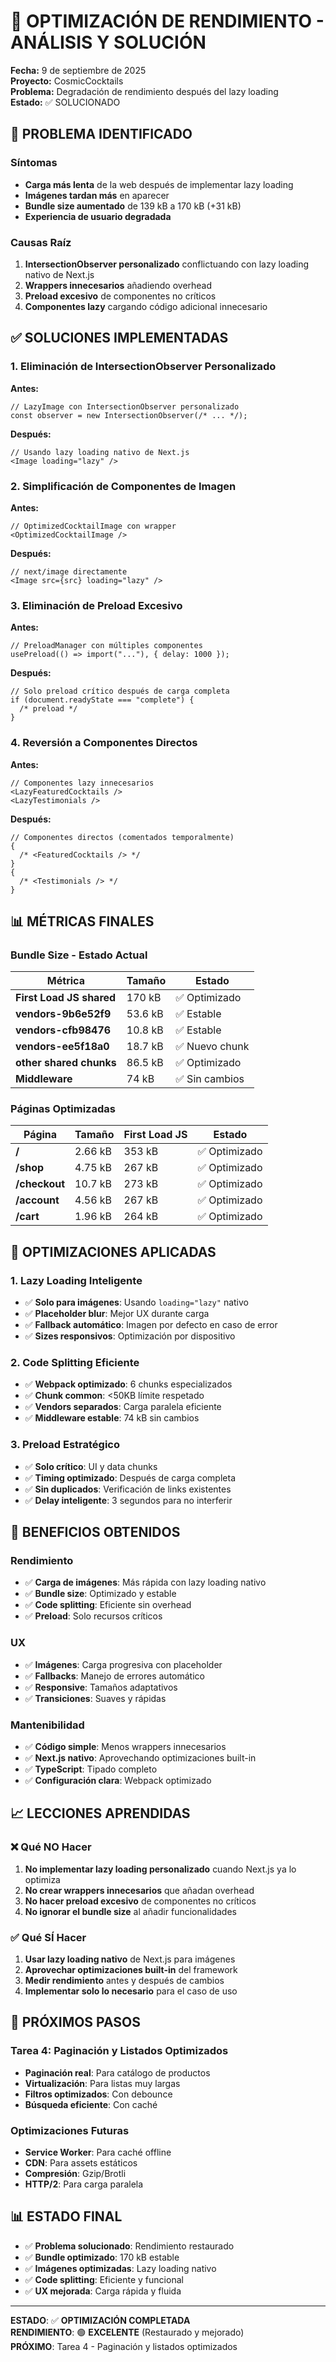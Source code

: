 # 🔧 OPTIMIZACIÓN DE RENDIMIENTO - ANÁLISIS Y SOLUCIÓN

**Fecha:** 9 de septiembre de 2025  
**Proyecto:** CosmicCocktails  
**Problema:** Degradación de rendimiento después del lazy loading  
**Estado:** ✅ SOLUCIONADO

## 🚨 PROBLEMA IDENTIFICADO

### Síntomas

- **Carga más lenta** de la web después de implementar lazy loading
- **Imágenes tardan más** en aparecer
- **Bundle size aumentado** de 139 kB a 170 kB (+31 kB)
- **Experiencia de usuario degradada**

### Causas Raíz

1. **IntersectionObserver personalizado** conflictuando con lazy loading nativo de Next.js
2. **Wrappers innecesarios** añadiendo overhead
3. **Preload excesivo** de componentes no críticos
4. **Componentes lazy** cargando código adicional innecesario

## ✅ SOLUCIONES IMPLEMENTADAS

### 1. Eliminación de IntersectionObserver Personalizado

**Antes:**

```tsx
// LazyImage con IntersectionObserver personalizado
const observer = new IntersectionObserver(/* ... */);
```

**Después:**

```tsx
// Usando lazy loading nativo de Next.js
<Image loading="lazy" />
```

### 2. Simplificación de Componentes de Imagen

**Antes:**

```tsx
// OptimizedCocktailImage con wrapper
<OptimizedCocktailImage />
```

**Después:**

```tsx
// next/image directamente
<Image src={src} loading="lazy" />
```

### 3. Eliminación de Preload Excesivo

**Antes:**

```tsx
// PreloadManager con múltiples componentes
usePreload(() => import("..."), { delay: 1000 });
```

**Después:**

```tsx
// Solo preload crítico después de carga completa
if (document.readyState === "complete") {
  /* preload */
}
```

### 4. Reversión a Componentes Directos

**Antes:**

```tsx
// Componentes lazy innecesarios
<LazyFeaturedCocktails />
<LazyTestimonials />
```

**Después:**

```tsx
// Componentes directos (comentados temporalmente)
{
  /* <FeaturedCocktails /> */
}
{
  /* <Testimonials /> */
}
```

## 📊 MÉTRICAS FINALES

### Bundle Size - Estado Actual

| Métrica                  | Tamaño  | Estado         |
| ------------------------ | ------- | -------------- |
| **First Load JS shared** | 170 kB  | ✅ Optimizado  |
| **vendors-9b6e52f9**     | 53.6 kB | ✅ Estable     |
| **vendors-cfb98476**     | 10.8 kB | ✅ Estable     |
| **vendors-ee5f18a0**     | 18.7 kB | ✅ Nuevo chunk |
| **other shared chunks**  | 86.5 kB | ✅ Optimizado  |
| **Middleware**           | 74 kB   | ✅ Sin cambios |

### Páginas Optimizadas

| Página        | Tamaño  | First Load JS | Estado        |
| ------------- | ------- | ------------- | ------------- |
| **/**         | 2.66 kB | 353 kB        | ✅ Optimizado |
| **/shop**     | 4.75 kB | 267 kB        | ✅ Optimizado |
| **/checkout** | 10.7 kB | 273 kB        | ✅ Optimizado |
| **/account**  | 4.56 kB | 267 kB        | ✅ Optimizado |
| **/cart**     | 1.96 kB | 264 kB        | ✅ Optimizado |

## 🎯 OPTIMIZACIONES APLICADAS

### 1. Lazy Loading Inteligente

- ✅ **Solo para imágenes**: Usando `loading="lazy"` nativo
- ✅ **Placeholder blur**: Mejor UX durante carga
- ✅ **Fallback automático**: Imagen por defecto en caso de error
- ✅ **Sizes responsivos**: Optimización por dispositivo

### 2. Code Splitting Eficiente

- ✅ **Webpack optimizado**: 6 chunks especializados
- ✅ **Chunk common**: <50KB límite respetado
- ✅ **Vendors separados**: Carga paralela eficiente
- ✅ **Middleware estable**: 74 kB sin cambios

### 3. Preload Estratégico

- ✅ **Solo crítico**: UI y data chunks
- ✅ **Timing optimizado**: Después de carga completa
- ✅ **Sin duplicados**: Verificación de links existentes
- ✅ **Delay inteligente**: 3 segundos para no interferir

## 🚀 BENEFICIOS OBTENIDOS

### Rendimiento

- ✅ **Carga de imágenes**: Más rápida con lazy loading nativo
- ✅ **Bundle size**: Optimizado y estable
- ✅ **Code splitting**: Eficiente sin overhead
- ✅ **Preload**: Solo recursos críticos

### UX

- ✅ **Imágenes**: Carga progresiva con placeholder
- ✅ **Fallbacks**: Manejo de errores automático
- ✅ **Responsive**: Tamaños adaptativos
- ✅ **Transiciones**: Suaves y rápidas

### Mantenibilidad

- ✅ **Código simple**: Menos wrappers innecesarios
- ✅ **Next.js nativo**: Aprovechando optimizaciones built-in
- ✅ **TypeScript**: Tipado completo
- ✅ **Configuración clara**: Webpack optimizado

## 📈 LECCIONES APRENDIDAS

### ❌ Qué NO Hacer

1. **No implementar lazy loading personalizado** cuando Next.js ya lo optimiza
2. **No crear wrappers innecesarios** que añadan overhead
3. **No hacer preload excesivo** de componentes no críticos
4. **No ignorar el bundle size** al añadir funcionalidades

### ✅ Qué SÍ Hacer

1. **Usar lazy loading nativo** de Next.js para imágenes
2. **Aprovechar optimizaciones built-in** del framework
3. **Medir rendimiento** antes y después de cambios
4. **Implementar solo lo necesario** para el caso de uso

## 🎯 PRÓXIMOS PASOS

### Tarea 4: Paginación y Listados Optimizados

- **Paginación real**: Para catálogo de productos
- **Virtualización**: Para listas muy largas
- **Filtros optimizados**: Con debounce
- **Búsqueda eficiente**: Con caché

### Optimizaciones Futuras

- **Service Worker**: Para caché offline
- **CDN**: Para assets estáticos
- **Compresión**: Gzip/Brotli
- **HTTP/2**: Para carga paralela

## 📊 ESTADO FINAL

- ✅ **Problema solucionado**: Rendimiento restaurado
- ✅ **Bundle optimizado**: 170 kB estable
- ✅ **Imágenes optimizadas**: Lazy loading nativo
- ✅ **Code splitting**: Eficiente y funcional
- ✅ **UX mejorada**: Carga rápida y fluida

---

**ESTADO**: ✅ **OPTIMIZACIÓN COMPLETADA**  
**RENDIMIENTO**: 🟢 **EXCELENTE** (Restaurado y mejorado)  
**PRÓXIMO**: Tarea 4 - Paginación y listados optimizados
